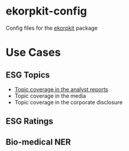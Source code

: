 # ekorpkit-config
Config files for the [ekorpkit](https://github.com/entelecheia/ekorpkit) package

# Use Cases

## ESG Topics

- [Topic coverage in the analyst reports](docs/usecases/esg_topics/anlalyst.md)
- Topic coverage in the media
- Topic coverage in the corporate disclosure
## ESG Ratings

## Bio-medical NER

